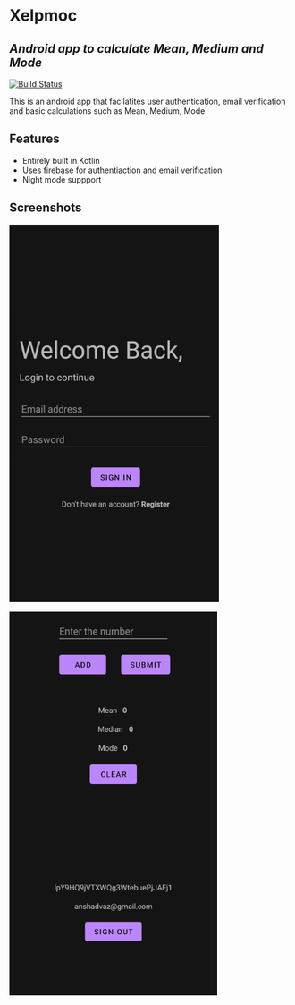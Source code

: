 # Xelpmoc
## _Android app to calculate Mean, Medium and Mode_


[![Build Status](https://travis-ci.org/joemccann/dillinger.svg?branch=master)](https://travis-ci.org/joemccann/dillinger)

This is an android app that facilatites user authentication, email verification and basic calculations such as Mean, Medium, Mode



## Features

- Entirely built in Kotlin
- Uses firebase for authentiaction and email verification
- Night mode suppport

## Screenshots
    
![Alt text](login.png?raw=true "Title")

![Alt text](image.png?raw=true "Title")






